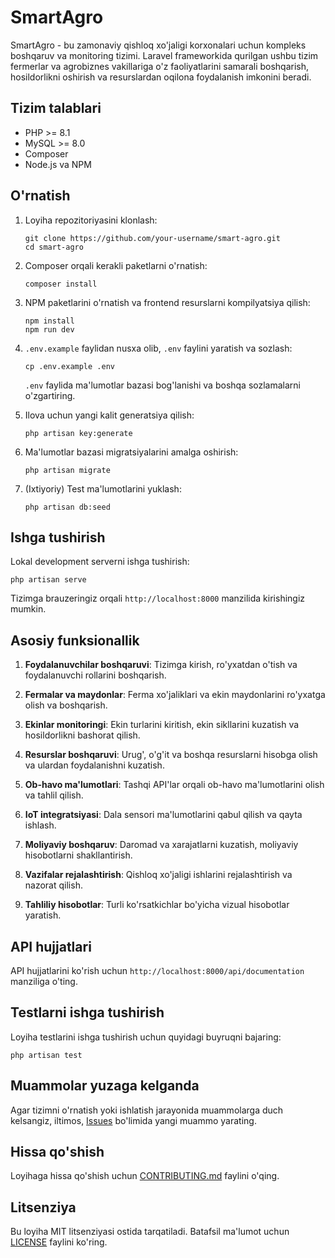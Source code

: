 # SmartAgro

SmartAgro - bu zamonaviy qishloq xo'jaligi korxonalari uchun kompleks boshqaruv va monitoring tizimi. Laravel frameworkida qurilgan ushbu tizim fermerlar va agrobiznes vakillariga o'z faoliyatlarini samarali boshqarish, hosildorlikni oshirish va resurslardan oqilona foydalanish imkonini beradi.

## Tizim talablari

- PHP >= 8.1
- MySQL >= 8.0
- Composer
- Node.js va NPM

## O'rnatish

1. Loyiha repozitoriyasini klonlash:
   ```
   git clone https://github.com/your-username/smart-agro.git
   cd smart-agro
   ```

2. Composer orqali kerakli paketlarni o'rnatish:
   ```
   composer install
   ```

3. NPM paketlarini o'rnatish va frontend resurslarni kompilyatsiya qilish:
   ```
   npm install
   npm run dev
   ```

4. `.env.example` faylidan nusxa olib, `.env` faylini yaratish va sozlash:
   ```
   cp .env.example .env
   ```
   `.env` faylida ma'lumotlar bazasi bog'lanishi va boshqa sozlamalarni o'zgartiring.

5. Ilova uchun yangi kalit generatsiya qilish:
   ```
   php artisan key:generate
   ```

6. Ma'lumotlar bazasi migratsiyalarini amalga oshirish:
   ```
   php artisan migrate
   ```

7. (Ixtiyoriy) Test ma'lumotlarini yuklash:
   ```
   php artisan db:seed
   ```

## Ishga tushirish

Lokal development serverni ishga tushirish:
```
php artisan serve
```

Tizimga brauzeringiz orqali `http://localhost:8000` manzilida kirishingiz mumkin.

## Asosiy funksionallik

1. **Foydalanuvchilar boshqaruvi**: Tizimga kirish, ro'yxatdan o'tish va foydalanuvchi rollarini boshqarish.

2. **Fermalar va maydonlar**: Ferma xo'jaliklari va ekin maydonlarini ro'yxatga olish va boshqarish.

3. **Ekinlar monitoringi**: Ekin turlarini kiritish, ekin sikllarini kuzatish va hosildorlikni bashorat qilish.

4. **Resurslar boshqaruvi**: Urug', o'g'it va boshqa resurslarni hisobga olish va ulardan foydalanishni kuzatish.

5. **Ob-havo ma'lumotlari**: Tashqi API'lar orqali ob-havo ma'lumotlarini olish va tahlil qilish.

6. **IoT integratsiyasi**: Dala sensori ma'lumotlarini qabul qilish va qayta ishlash.

7. **Moliyaviy boshqaruv**: Daromad va xarajatlarni kuzatish, moliyaviy hisobotlarni shakllantirish.

8. **Vazifalar rejalashtirish**: Qishloq xo'jaligi ishlarini rejalashtirish va nazorat qilish.

9. **Tahliliy hisobotlar**: Turli ko'rsatkichlar bo'yicha vizual hisobotlar yaratish.

## API hujjatlari

API hujjatlarini ko'rish uchun `http://localhost:8000/api/documentation` manziliga o'ting.

## Testlarni ishga tushirish

Loyiha testlarini ishga tushirish uchun quyidagi buyruqni bajaring:
```
php artisan test
```

## Muammolar yuzaga kelganda

Agar tizimni o'rnatish yoki ishlatish jarayonida muammolarga duch kelsangiz, iltimos, [Issues](https://github.com/your-username/smart-agro/issues) bo'limida yangi muammo yarating.

## Hissa qo'shish

Loyihaga hissa qo'shish uchun [CONTRIBUTING.md](CONTRIBUTING.md) faylini o'qing.

## Litsenziya

Bu loyiha MIT litsenziyasi ostida tarqatiladi. Batafsil ma'lumot uchun [LICENSE](LICENSE) faylini ko'ring.
